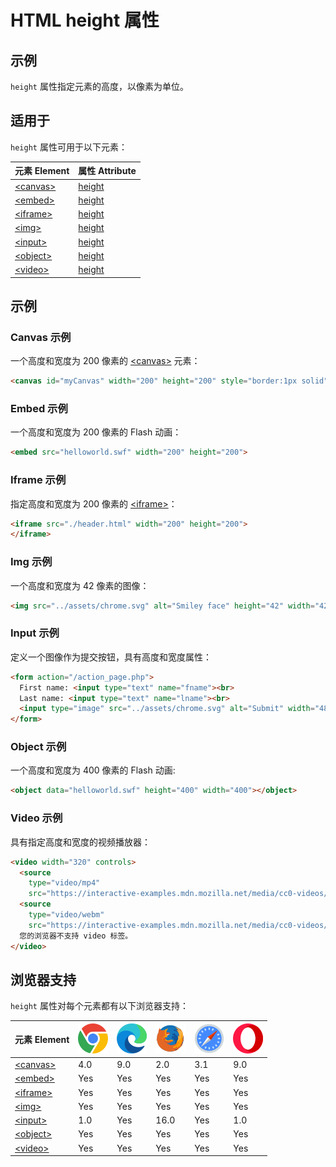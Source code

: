 HTML height 属性
===

## 示例

`height` 属性指定元素的高度，以像素为单位。

## 适用于

`height` 属性可用于以下元素：

| 元素 Element | 属性 Attribute |
| ----- | ----- |
| [\<canvas>](../tags/canvas.md) | [height](../tags/canvas_height.md) |
| [\<embed>](../tags/embed.md)   | [height](../tags/embed_height.md)  |
| [\<iframe>](../tags/iframe.md) | [height](../tags/iframe_height.md) |
| [\<img>](../tags/img.md)       | [height](../tags/img_height.md)    |
| [\<input>](../tags/input.md)   | [height](../tags/input_height.md)  |
| [\<object>](../tags/object.md) | [height](../tags/object_height.md) |
| [\<video>](../tags/video.md)   | [height](../tags/video_height.md)  |
<!--rehype:style=width: 100%; display: inline-table;-->

## 示例

### Canvas 示例

一个高度和宽度为 200 像素的 [\<canvas>](../tags/canvas.md) 元素：

```html idoc:preview:iframe
<canvas id="myCanvas" width="200" height="200" style="border:1px solid">
```
<!--rehype:style=height: 200px;-->

### Embed 示例

一个高度和宽度为 200 像素的 Flash 动画：

```html idoc:preview:iframe
<embed src="helloworld.swf" width="200" height="200">
```
<!--rehype:style=height: 200px;-->

### Iframe 示例

指定高度和宽度为 200 像素的 [\<iframe>](../tags/iframe.md)：

```html idoc:preview:iframe
<iframe src="./header.html" width="200" height="200">
</iframe>
```
<!--rehype:style=height: 200px;-->

### Img 示例

一个高度和宽度为 42 像素的图像：

```html idoc:preview:iframe
<img src="../assets/chrome.svg" alt="Smiley face" height="42" width="42">
```

### Input 示例

定义一个图像作为提交按钮，具有高度和宽度属性：

```html idoc:preview:iframe
<form action="/action_page.php">
  First name: <input type="text" name="fname"><br>
  Last name: <input type="text" name="lname"><br>
  <input type="image" src="../assets/chrome.svg" alt="Submit" width="48" height="48">
</form>
```

### Object 示例

一个高度和宽度为 400 像素的 Flash 动画:

```html
<object data="helloworld.swf" height="400" width="400"></object>
```

### Video 示例

具有指定高度和宽度的视频播放器：

```html idoc:preview:iframe
<video width="320" controls>
  <source
    type="video/mp4"
    src="https://interactive-examples.mdn.mozilla.net/media/cc0-videos/flower.mp4">
  <source
    type="video/webm"
    src="https://interactive-examples.mdn.mozilla.net/media/cc0-videos/flower.webm">
  您的浏览器不支持 video 标签。
</video>
```

## 浏览器支持

`height` 属性对每个元素都有以下浏览器支持：

| 元素 Element | ![chrome][1] | ![edge][2] | ![firefox][3] | ![safari][4] | ![opera][5] |
| ------- | --- | --- | --- | --- | --- |
| [\<canvas>](../tags/canvas.md) | 4.0 | 9.0 | 2.0  | 3.1 | 9.0 |
| [\<embed>](../tags/embed.md)   | Yes | Yes | Yes  | Yes | Yes |
| [\<iframe>](../tags/iframe.md) | Yes | Yes | Yes  | Yes | Yes |
| [\<img>](../tags/img.md)       | Yes | Yes | Yes  | Yes | Yes |
| [\<input>](../tags/input.md)   | 1.0 | Yes | 16.0 | Yes | 1.0 |
| [\<object>](../tags/object.md) | Yes | Yes | Yes  | Yes | Yes |
| [\<video>](../tags/video.md)   | Yes | Yes | Yes  | Yes | Yes |
<!--rehype:style=width: 100%; display: inline-table;-->

[1]: ../assets/chrome.svg
[2]: ../assets/edge.svg
[3]: ../assets/firefox.svg
[4]: ../assets/safari.svg
[5]: ../assets/opera.svg
